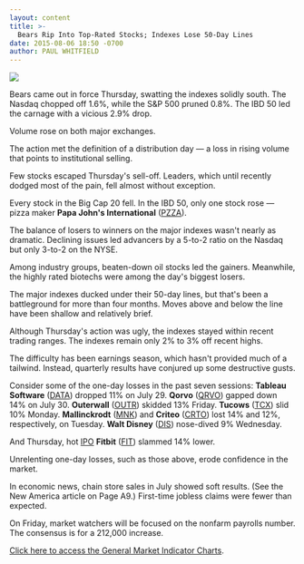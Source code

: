 ```yaml
---
layout: content
title: >-
  Bears Rip Into Top-Rated Stocks; Indexes Lose 50-Day Lines
date: 2015-08-06 18:50 -0700
author: PAUL WHITFIELD
---
```






![](https://www.investors.com/wp-content/uploads/ibd-migrated-images/MPv_150807_635744724060260231.png)









  

Bears came out in force Thursday, swatting the indexes solidly south. The Nasdaq chopped off 1.6%, while the S&P 500 pruned 0.8%. The IBD 50 led the carnage with a vicious 2.9% drop.

  

Volume rose on both major exchanges.

  

The action met the definition of a distribution day — a loss in rising volume that points to institutional selling.

  

Few stocks escaped Thursday's sell-off. Leaders, which until recently dodged most of the pain, fell almost without exception.

  

Every stock in the Big Cap 20 fell. In the IBD 50, only one stock rose — pizza maker **Papa John's International** ([PZZA](https://research.investors.com/quote.aspx?symbol=PZZA)).

  

The balance of losers to winners on the major indexes wasn't nearly as dramatic. Declining issues led advancers by a 5-to-2 ratio on the Nasdaq but only 3-to-2 on the NYSE.

  

Among industry groups, beaten-down oil stocks led the gainers. Meanwhile, the highly rated biotechs were among the day's biggest losers.

  

The major indexes ducked under their 50-day lines, but that's been a battleground for more than four months. Moves above and below the line have been shallow and relatively brief.

  

Although Thursday's action was ugly, the indexes stayed within recent trading ranges. The indexes remain only 2% to 3% off recent highs.

  

The difficulty has been earnings season, which hasn't provided much of a tailwind. Instead, quarterly results have conjured up some destructive gusts.

  

Consider some of the one-day losses in the past seven sessions: **Tableau Software** ([DATA](https://research.investors.com/quote.aspx?symbol=DATA)) dropped 11% on July 29. **Qorvo** ([QRVO](https://research.investors.com/quote.aspx?symbol=QRVO)) gapped down 14% on July 30. **Outerwall** ([OUTR](https://research.investors.com/quote.aspx?symbol=OUTR)) skidded 13% Friday. **Tucows** ([TCX](https://research.investors.com/quote.aspx?symbol=TCX)) slid 10% Monday. **Mallinckrodt** ([MNK](https://research.investors.com/quote.aspx?symbol=MNK)) and **Criteo** ([CRTO](https://research.investors.com/quote.aspx?symbol=CRTO)) lost 14% and 12%, respectively, on Tuesday. **Walt Disney** ([DIS](https://research.investors.com/quote.aspx?symbol=DIS)) nose-dived 9% Wednesday.

  

And Thursday, hot [IPO](http://news.investors.com/iponews.htm) **Fitbit** ([FIT](https://research.investors.com/quote.aspx?symbol=FIT)) slammed 14% lower.

  

Unrelenting one-day losses, such as those above, erode confidence in the market.

  

In economic news, chain store sales in July showed soft results. (See the New America article on Page A9.) First-time jobless claims were fewer than expected.

  

On Friday, market watchers will be focused on the nonfarm payrolls number. The consensus is for a 212,000 increase.

  

[Click here to access the General Market Indicator Charts](https://www.investors.com/pdf/GMI_080715.pdf).




